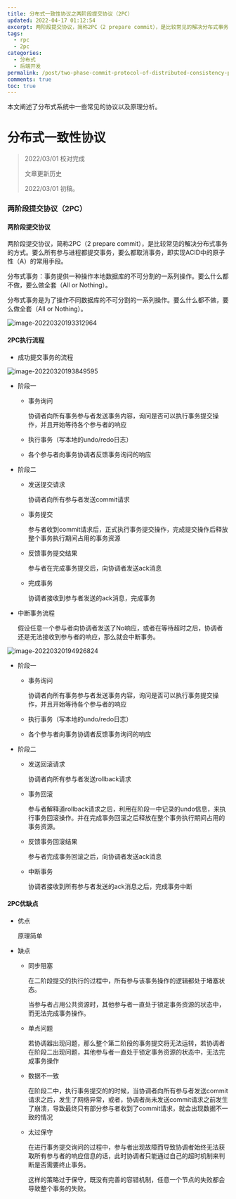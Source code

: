 ```yaml
---
title: 分布式一致性协议之两阶段提交协议（2PC）
updated: 2022-04-17 01:12:54
excerpt: 两阶段提交协议，简称2PC（2 prepare commit），是比较常见的解决分布式事务的方式。要么所有参与进程都提交事务，要么都取消事务，即实现ACID中的原子性（A）的常用手段。
tags:
  - rpc
  - 2pc
categories:
  - 分布式
  - 后端开发
permalink: /post/two-phase-commit-protocol-of-distributed-consistency-protocol.html
comments: true
toc: true
---
```

本文阐述了分布式系统中一些常见的协议以及原理分析。

<!-- more -->

# 分布式一致性协议

> 2022/03/01 校对完成
>
> 文章更新历史
>
> 2022/03/01 初稿。

### 两阶段提交协议（2PC）

#### 两阶段提交协议

两阶段提交协议，简称2PC（2 prepare commit），是比较常见的解决分布式事务的方式。要么所有参与进程都提交事务，要么都取消事务，即实现ACID中的原子性（A）的常用手段。

分布式事务：事务提供一种操作本地数据库的不可分割的一系列操作。要么什么都不做，要么做全套（All or Nothing）。

分布式事务是为了操作不同数据库的不可分割的一系列操作。要么什么都不做，要么做全套（All or Nothing）。

![image-20220320193312964](https://img1.terwer.space/image-20220320193312964.png)

#### 2PC执行流程

- 成功提交事务的流程

![image-20220320193849595](https://img1.terwer.space/image-20220320193849595.png)

  - 阶段一

    - 事务询问

      协调者向所有事务参与者发送事务内容，询问是否可以执行事务提交操作，并且开始等待各个参与者的响应

    - 执行事务（写本地的undo/redo日志）

    - 各个参与者向事务协调者反馈事务询问的响应

  - 阶段二

    - 发送提交请求

      协调者向所有参与者发送commit请求

    - 事务提交

      参与者收到commit请求后，正式执行事务提交操作，完成提交操作后释放整个事务执行期间占用的事务资源

    - 反馈事务提交结果

      参与者在完成事务提交后，向协调者发送ack消息

    - 完成事务

      协调者接收到参与者发送的ack消息，完成事务

- 中断事务流程

  假设任意一个参与者向协调者发送了No响应，或者在等待超时之后，协调者还是无法接收到参与者的响应，那么就会中断事务。

![image-20220320194926824](https://img1.terwer.space/image-20220320194926824.png)

  - 阶段一

    - 事务询问

      协调者向所有事务参与者发送事务内容，询问是否可以执行事务提交操作，并且开始等待各个参与者的响应

    - 执行事务（写本地的undo/redo日志）

    - 各个参与者向事务协调者反馈事务询问的响应

  - 阶段二

    - 发送回滚请求

      协调者向所有参与者发送rollback请求

    - 事务回滚

      参与者解释道rollback请求之后，利用在阶段一中记录的undo信息，来执行事务回滚操作。并在完成事务回滚之后释放在整个事务执行期间占用的事务资源。

    - 反馈事务回滚结果

      参与者完成事务回滚之后，向协调者发送ack消息

    - 中断事务

      协调者接收到所有参与者发送的ack消息之后，完成事务中断

#### 2PC优缺点

- 优点

  原理简单

- 缺点

  - 同步阻塞

    在二阶段提交的执行的过程中，所有参与该事务操作的逻辑都处于堵塞状态。

    当参与者占用公共资源时，其他参与者一直处于锁定事务资源的状态中，而无法完成事务操作。

  - 单点问题

    若协调器出现问题，那么整个第二阶段的事务提交将无法运转，若协调者在阶段二出现问题，其他参与者一直处于锁定事务资源的状态中，无法完成事务操作

  - 数据不一致

    在阶段二中，执行事务提交的的时候，当协调者向所有参与者发送commit请求之后，发生了网络异常，或者，协调者尚未发送commit请求之前发生了崩溃，导致最终只有部分参与者收到了commit请求，就会出现数据不一致的情况

  - 太过保守

    在进行事务提交询问的过程中，参与者出现故障而导致协调者始终无法获取所有参与者的响应信息的话，此时协调者只能通过自己的超时机制来判断是否需要终止事务。

    这样的策略过于保守，既没有完善的容错机制，任意一个节点的失败都会导致整个事务的失败。